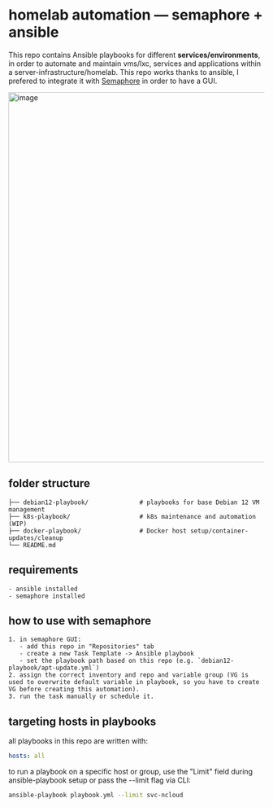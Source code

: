 # homelab automation — semaphore + ansible

This repo contains Ansible playbooks for different **services/environments**, in order to automate and maintain vms/lxc, services and applications within a server-infrastructure/homelab.
This repo works thanks to ansible, I prefered to integrate it with [Semaphore](https://github.com/ansible-semaphore/semaphore) in order to have a GUI.

<img width="1324" height="727" alt="image" src="https://github.com/user-attachments/assets/4b2c4996-834b-4200-8bb2-92a2f8c913c4" />

## folder structure
```
├── debian12-playbook/              # playbooks for base Debian 12 VM management
├── k8s-playbook/                   # k8s maintenance and automation (WIP)
├── docker-playbook/                # Docker host setup/container-updates/cleanup
└── README.md
```

## requirements
```
- ansible installed
- semaphore installed 
```

## how to use with semaphore
```
1. in semaphore GUI:
   - add this repo in "Repositories" tab
   - create a new Task Template -> Ansible playbook
   - set the playbook path based on this repo (e.g. `debian12-playbook/apt-update.yml`)
2. assign the correct inventory and repo and variable group (VG is used to overwrite default variable in playbook, so you have to create VG before creating this automation).
3. run the task manually or schedule it.
```

## targeting hosts in playbooks

all playbooks in this repo are written with:

```yaml
hosts: all
```

to run a playbook on a specific host or group, use the "Limit" field during ansible-playbook setup or pass the --limit flag via CLI:
```bash
ansible-playbook playbook.yml --limit svc-ncloud
```
